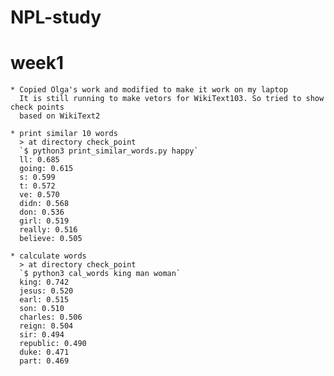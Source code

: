 # NPL-study

  # week1 
    
    * Copied Olga's work and modified to make it work on my laptop 
      It is still running to make vetors for WikiText103. So tried to show check points 
      based on WikiText2 
      
    * print similar 10 words 
      > at directory check_point
      `$ python3 print_similar_words.py happy` 
      ll: 0.685
      going: 0.615
      s: 0.599 
      t: 0.572
      ve: 0.570
      didn: 0.568
      don: 0.536
      girl: 0.519
      really: 0.516
      believe: 0.505

    * calculate words 
      > at directory check_point 
      `$ python3 cal_words king man woman` 
      king: 0.742
      jesus: 0.520
      earl: 0.515
      son: 0.510
      charles: 0.506
      reign: 0.504
      sir: 0.494
      republic: 0.490
      duke: 0.471
      part: 0.469
